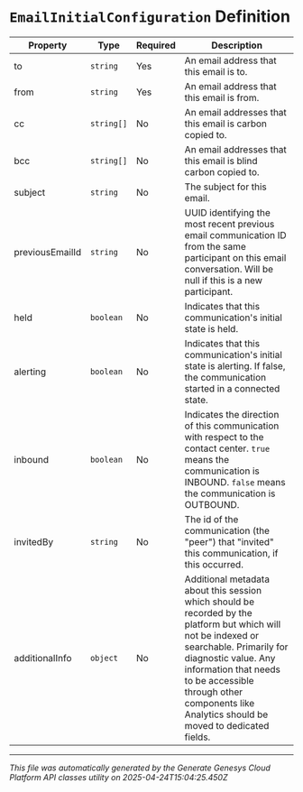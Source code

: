 # `EmailInitialConfiguration` Definition

| Property | Type | Required | Description |
|----------|------|----------|-------------|
| to | `string` | Yes | An email address that this email is to. |
| from | `string` | Yes | An email address that this email is from. |
| cc | `string[]` | No | An email addresses that this email is carbon copied to. |
| bcc | `string[]` | No | An email addresses that this email is blind carbon copied to. |
| subject | `string` | No | The subject for this email. |
| previousEmailId | `string` | No | UUID identifying the most recent previous email communication ID from the same participant on this email conversation. Will be null if this is a new participant. |
| held | `boolean` | No | Indicates that this communication's initial state is held. |
| alerting | `boolean` | No | Indicates that this communication's initial state is alerting. If false, the communication started in a connected state. |
| inbound | `boolean` | No | Indicates the direction of this communication with respect to the contact center. `true` means the communication is INBOUND. `false` means the communication is OUTBOUND. |
| invitedBy | `string` | No | The id of the communication (the "peer") that "invited" this communication, if this occurred. |
| additionalInfo | `object` | No | Additional metadata about this session which should be recorded by the platform but which will not be indexed or searchable. Primarily for diagnostic value. Any information that needs to be accessible through other components like Analytics should be moved to dedicated fields. |

---

*This file was automatically generated by the Generate Genesys Cloud Platform API classes utility on 2025-04-24T15:04:25.450Z*